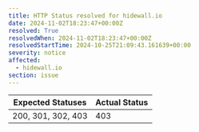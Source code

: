 ```yaml
---
title: HTTP Status resolved for hidewall.io
date: 2024-11-02T18:23:47+00:00Z
resolved: True
resolvedWhen: 2024-11-02T18:23:47+00:00Z
resolvedStartTime: 2024-10-25T21:09:43.161639+00:00
severity: notice
affected:
  - hidewall.io
section: issue
---
```


| Expected Statuses | Actual Status  |
|-------------------|----------------|
| 200, 301, 302, 403 | 403 |
